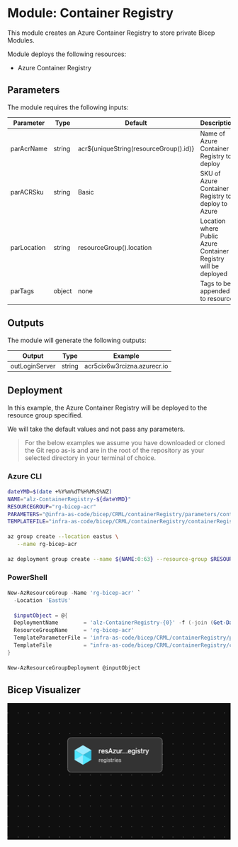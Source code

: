 # Module: Container Registry

This module creates an Azure Container Registry to store private Bicep Modules.

Module deploys the following resources:

- Azure Container Registry

## Parameters

The module requires the following inputs:

 | Parameter   | Type   | Default                                | Description                                                     | Requirement                  | Example                         |
 | ----------- | ------ | -------------------------------------- | --------------------------------------------------------------- | ---------------------------- | ------------------------------- |
 | parAcrName  | string | acr${uniqueString(resourceGroup().id)} | Name of Azure Container Registry to deploy                      | 5-50 char                    | acr5cix6w3rcizn                 |
 | parACRSku   | string | Basic                                  | SKU of Azure Container Registry to deploy to Azure              | Basic or Standard or Premium | Basic                           |
 | parLocation | string | resourceGroup().location               | Location where Public Azure Container Registry will be deployed | Valid Azure Region           | eastus2                         |
 | parTags     | object | none                                   | Tags to be appended to resource                                 | none                         | {"Environment" : "Development"} |

## Outputs

The module will generate the following outputs:

| Output         | Type   | Example                     |
| -------------- | ------ | --------------------------- |
| outLoginServer | string | acr5cix6w3rcizna.azurecr.io |

## Deployment

In this example, the Azure Container Registry will be deployed to the resource group specified.

We will take the default values and not pass any parameters.

> For the below examples we assume you have downloaded or cloned the Git repo as-is and are in the root of the repository as your selected directory in your terminal of choice.

### Azure CLI

```bash
dateYMD=$(date +%Y%m%dT%H%M%S%NZ)
NAME="alz-ContainerRegistry-${dateYMD}"
RESOURCEGROUP="rg-bicep-acr"
PARAMETERS="@infra-as-code/bicep/CRML/containerRegistry/parameters/containerRegistry.parameters.all.json"
TEMPLATEFILE="infra-as-code/bicep/CRML/containerRegistry/containerRegistry.bicep"

az group create --location eastus \
   --name rg-bicep-acr

az deployment group create --name ${NAME:0:63} --resource-group $RESOURCEGROUP --parameters $PARAMETERS --template-file $TEMPLATEFILE
```

### PowerShell

```powershell
New-AzResourceGroup -Name 'rg-bicep-acr' `
  -Location 'EastUs'

  $inputObject = @{
  DeploymentName        = 'alz-ContainerRegistry-{0}' -f (-join (Get-Date -Format 'yyyyMMddTHHMMssffffZ')[0..63])
  ResourceGroupName     = 'rg-bicep-acr'
  TemplateParameterFile = 'infra-as-code/bicep/CRML/containerRegistry/parameters/containerRegistry.parameters.all.json'
  TemplateFile          = "infra-as-code/bicep/CRML/containerRegistry/containerRegistry.bicep"
}

New-AzResourceGroupDeployment @inputObject
```

## Bicep Visualizer

![Bicep Visualizer](media/bicepVisualizer.png "Bicep Visualizer")
